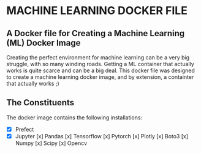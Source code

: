 **<h1>MACHINE LEARNING DOCKER FILE</h1>**
**<h2>A Docker file for Creating a Machine Learning (ML) Docker Image</h2>**
Creating the perfect environment for machine learning can be a very big struggle, with so many winding roads. Getting a ML container that actually works is quite scarce and can be a big deal.
This docker file was designed to create a machine learning docker image, and by extension, a containter that actually works ;)

**<h2>The Constituents</h2>**
The docker image contains the following installations:

- [x] Prefect
- [x] Jupyter
[x] Pandas
[x] Tensorflow
[x] Pytorch
[x] Plotly
[x] Boto3
[x] Numpy
[x] Scipy
[x] Opencv
